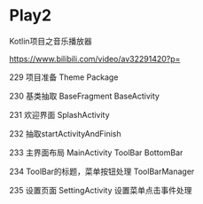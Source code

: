 # Play2

Kotlin项目之音乐播放器

https://www.bilibili.com/video/av32291420?p=

229 项目准备  Theme Package

230 基类抽取  BaseFragment BaseActivity

231 欢迎界面  SplashActivity 

232 抽取startActivityAndFinish

233 主界面布局 MainActivity ToolBar BottomBar

234 ToolBar的标题，菜单按钮处理 ToolBarManager

235 设置页面 SettingActivity 设置菜单点击事件处理










